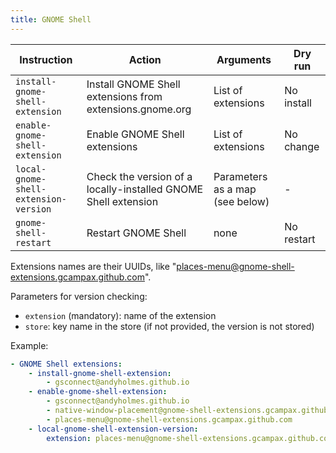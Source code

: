 ```yaml
---
title: GNOME Shell
---
```


| Instruction                           | Action                                                         | Arguments                       | Dry run    |
| ------------------------------------- | -------------------------------------------------------------- | ------------------------------- | ---------- |
| `install-gnome-shell-extension`       | Install GNOME Shell extensions from extensions.gnome.org       | List of extensions              | No install |
| `enable-gnome-shell-extension`        | Enable GNOME Shell extensions                                  | List of extensions              | No change  |
| `local-gnome-shell-extension-version` | Check the version of a locally-installed GNOME Shell extension | Parameters as a map (see below) | -          |
| `gnome-shell-restart`                 | Restart GNOME Shell                                            | none                            | No restart |

Extensions names are their UUIDs, like "places-menu@gnome-shell-extensions.gcampax.github.com".

Parameters for version checking:

- `extension` (mandatory): name of the extension
- `store`: key name in the store (if not provided, the version is not stored)

Example:

```yaml
- GNOME Shell extensions:
    - install-gnome-shell-extension:
        - gsconnect@andyholmes.github.io
    - enable-gnome-shell-extension:
        - gsconnect@andyholmes.github.io
        - native-window-placement@gnome-shell-extensions.gcampax.github.com
        - places-menu@gnome-shell-extensions.gcampax.github.com
    - local-gnome-shell-extension-version:
        extension: places-menu@gnome-shell-extensions.gcampax.github.com
```

